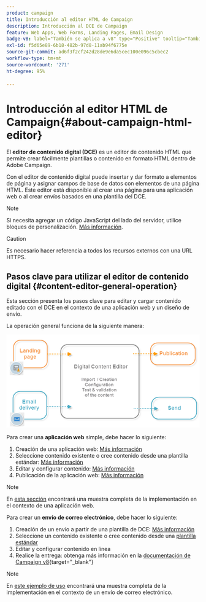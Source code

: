 ```yaml
---
product: campaign
title: Introducción al editor HTML de Campaign
description: Introducción al DCE de Campaign
feature: Web Apps, Web Forms, Landing Pages, Email Design
badge-v8: label="También se aplica a v8" type="Positive" tooltip="También se aplica a Campaign v8"
exl-id: f5d65e89-6b18-482b-97d8-11ab94f6775e
source-git-commit: ad6f3f2cf242d28de9e6da5cec100e096c5cbec2
workflow-type: tm+mt
source-wordcount: '271'
ht-degree: 95%

---
```


# Introducción al editor HTML de Campaign{#about-campaign-html-editor}



El **editor de contenido digital (DCE)** es un editor de contenido HTML que permite crear fácilmente plantillas o contenido en formato HTML dentro de Adobe Campaign.

Con el editor de contenido digital puede insertar y dar formato a elementos de página y asignar campos de base de datos con elementos de una página HTML. Este editor está disponible al crear una página para una aplicación web o al crear envíos basados en una plantilla del DCE.

>[!NOTE]
>
>Si necesita agregar un código JavaScript del lado del servidor, utilice bloques de personalización. [Más información](../../delivery/using/personalization-blocks.md).

>[!CAUTION]
>
>Es necesario hacer referencia a todos los recursos externos con una URL HTTPS.

## Pasos clave para utilizar el editor de contenido digital {#content-editor-general-operation}

Esta sección presenta los pasos clave para editar y cargar contenido editado con el DCE en el contexto de una aplicación web y un diseño de envío.

La operación general funciona de la siguiente manera:

![](assets/dce_schema.png)

Para crear una **aplicación web** simple, debe hacer lo siguiente:

1. Creación de una aplicación web: [Más información](creating-a-landing-page.md)
1. Seleccione contenido existente o cree contenido desde una plantilla estándar: [Más información](template-management.md)
1. Editar y configurar contenido: [Más información](editing-content.md)
1. Publicación de la aplicación web: [Más información](creating-a-landing-page.md#step-3---publishing-content)

>[!NOTE]
>
>En [esta sección](creating-a-landing-page.md) encontrará una muestra completa de la implementación en el contexto de una aplicación web.

Para crear un **envío de correo electrónico**, debe hacer lo siguiente:

1. Creación de un envío a partir de una plantilla de DCE: [Más información](use-case-creating-an-email-delivery.md)
1. Seleccione un contenido existente o cree contenido desde una [plantilla estándar](template-management.md)
1. Editar y configurar contenido en línea
1. Realice la entrega: obtenga más información en la [documentación de Campaign v8](https://experienceleague.adobe.com/docs/campaign/campaign-v8/send/create-message.html?lang=es){target="_blank"}

>[!NOTE]
>
>En [este ejemplo de uso](use-case-creating-an-email-delivery.md) encontrará una muestra completa de la implementación en el contexto de un envío de correo electrónico.
